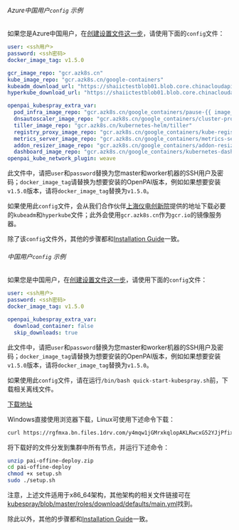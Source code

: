 ###### Azure中国用户`config` 示例

如果您是Azure中国用户，在[创建设置文件这一步](./installation-guide.md#create-configurations)，请使用下面的`config`文件：

```yaml
user: <ssh用户>
password: <ssh密码>
docker_image_tag: v1.5.0

gcr_image_repo: "gcr.azk8s.cn"
kube_image_repo: "gcr.azk8s.cn/google-containers"
kubeadm_download_url: "https://shaiictestblob01.blob.core.chinacloudapi.cn/share-all/kubeadm"
hyperkube_download_url: "https://shaiictestblob01.blob.core.chinacloudapi.cn/share-all/hyperkube"

openpai_kubespray_extra_var:
  pod_infra_image_repo: "gcr.azk8s.cn/google_containers/pause-{{ image_arch }}"
  dnsautoscaler_image_repo: "gcr.azk8s.cn/google_containers/cluster-proportional-autoscaler-{{ image_arch }}"
  tiller_image_repo: "gcr.azk8s.cn/kubernetes-helm/tiller"
  registry_proxy_image_repo: "gcr.azk8s.cn/google_containers/kube-registry-proxy"
  metrics_server_image_repo: "gcr.azk8s.cn/google_containers/metrics-server-amd64"
  addon_resizer_image_repo: "gcr.azk8s.cn/google_containers/addon-resizer"
  dashboard_image_repo: "gcr.azk8s.cn/google_containers/kubernetes-dashboard-{{ image_arch }}"
openpai_kube_network_plugin: weave
```

此文件中，请把`user`和`password`替换为您master和worker机器的SSH用户及密码；`docker_image_tag`请替换为想要安装的OpenPAI版本，例如如果想要安装`v1.5.0`版本，请将`docker_image_tag`替换为`v1.5.0`。

如果使用此`config`文件，会从我们合作伙伴[上海仪电创新院](https://www.shaiic.com/)提供的地址下载必要的`kubeadm`和`hyperkube`文件；此外会使用`gcr.azk8s.cn`作为`gcr.io`的镜像服务器。

除了该`config`文件外，其他的步骤都和[Installation Guide](./installation-guide.md)一致。

###### 中国用户`config` 示例

如果您是中国用户，在[创建设置文件这一步](./installation-guide.md#create-configurations)，请使用下面的`config`文件：

```yaml
user: <ssh用户>
password: <ssh密码>
docker_image_tag: v1.5.0

openpai_kubespray_extra_var:
  download_container: false
  skip_downloads: true
```

此文件中，请把`user`和`password`替换为您master和worker机器的SSH用户及密码；`docker_image_tag`请替换为想要安装的OpenPAI版本，例如如果想要安装`v1.5.0`版本，请将`docker_image_tag`替换为`v1.5.0`。

如果使用此`config`文件，请在运行`/bin/bash quick-start-kubespray.sh`前，下载相关离线文件。

[下载地址](https://rgfmxa.bn.files.1drv.com/y4mqw1jGMrxkqlopAKLRwcxG52YJjPfixnxVqP9VBTBmX7eMNbrVRfXEOWU5YNBesdrlvOFoPlONsJ6Vd2cz0sPP4uA8Ct2D0FH5B4f4_54RkHRm9yPAy8iadCkCOkPRToajqn692j3Y-d36b00JFnISa2WkJF7l2N1aoXYKFTFIWaiDIbautMZrQJjqE1lfrPD2fDxI4YWhP-jnC2lPXMwKw)

Windows直接使用浏览器下载，Linux可使用下述命令下载：
```bash
curl https://rgfmxa.bn.files.1drv.com/y4mqw1jGMrxkqlopAKLRwcxG52YJjPfixnxVqP9VBTBmX7eMNbrVRfXEOWU5YNBesdrlvOFoPlONsJ6Vd2cz0sPP4uA8Ct2D0FH5B4f4_54RkHRm9yPAy8iadCkCOkPRToajqn692j3Y-d36b00JFnISa2WkJF7l2N1aoXYKFTFIWaiDIbautMZrQJjqE1lfrPD2fDxI4YWhP-jnC2lPXMwKw -o pai-offine-deploy.zip
```

将下载好的文件分发到集群中所有节点，并运行下述命令：

```bash
unzip pai-offine-deploy.zip
cd pai-offine-deploy
chmod +x setup.sh
sudo ./setup.sh
```

注意，上述文件适用于x86_64架构，其他架构的相关文件链接可在 [kubespray/blob/master/roles/download/defaults/main.yml](https://github.com/kubernetes-sigs/kubespray/blob/master/roles/download/defaults/main.yml)找到。

除此以外，其他的步骤都和[Installation Guide](./installation-guide.md)一致。
